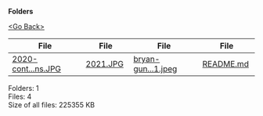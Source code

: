 **Folders**

[&lt;Go Back&gt;](../right.html)

<table><thead><tr class="header"><th><strong>File</strong></th><th><strong>File</strong></th><th><strong>File</strong></th><th><strong>File</strong></th></tr></thead><tbody><tr class="odd"><td><a href="2020-contributions.JPG">2020-cont...ns.JPG</a> </td><td><a href="2021.JPG">2021.JPG</a> </td><td><a href="bryan-guner-resume-2021.jpeg">bryan-gun...1.jpeg</a> </td><td><a href="README.md">README.md</a> </td></tr></tbody></table>

Folders: 1  
Files: 4  
Size of all files: 225355 KB
